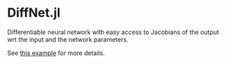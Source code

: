 # DiffNet.jl
Differentiable neural network with easy access to Jacobians of the output wrt the input and the network parameters.

See [this example](../blob/main/examples/net.jl) for more details.

